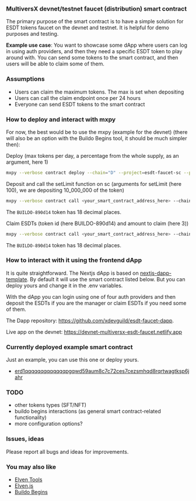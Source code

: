 ### MultiversX devnet/testnet faucet (distribution) smart contract

The primary purpose of the smart contract is to have a simple solution for ESDT tokens faucet on the devnet and testnet. It is helpful for demo purposes and testing.

**Example use case**: You want to showcase some dApp where users can log in using auth providers, and then they need a specific ESDT token to play around with. You can send some tokens to the smart contract, and then users will be able to claim some of them. 

### Assumptions

- Users can claim the maximum tokens. The max is set when depositing
- Users can call the claim endpoint once per 24 hours
- Everyone can send ESDT tokens to the smart contract

### How to deploy and interact with mxpy

For now, the best would be to use the mxpy (example for the devnet) (there will also be an option with the Buildo Begins tool, it should be much simpler then):

Deploy (max tokens per day, a percentage from the whole supply, as an argument, here 1)
```bash
mxpy --verbose contract deploy --chain="D" --project=esdt-faucet-sc --pem="walletKey.pem" --gas-limit=80000000 --proxy="https://devnet-gateway.multiversx.com" --recall-nonce --send
```

Deposit and call the setLimit function on sc (arguments for setLimit (here 100), we are depositing 10_000_000 of the token)
```bash
mxpy --verbose contract call <your_smart_contract_address_here> --chain="D" --pem="walletKey.pem" --gas-limit=3000000 --function="ESDTTransfer" --arguments str:BUILDO-890d14 10000000000000000000000000 str:setLimit 100000000000000000000 --proxy="https://devnet-gateway.multiversx.com" --recall-nonce --send
```
The `BUILDO-890d14` token has 18 decimal places.

Claim ESDTs (token id (here BUILDO-890d14) and amount to claim (here 3))
```bash
mxpy --verbose contract call <your_smart_contract_address_here> --chain="D" --pem="walletKey.pem" --gas-limit=3000000 --function="claim" --arguments str:BUILDO-890d14 3000000000000000000 --proxy="https://devnet-gateway.multiversx.com" --recall-nonce --send
```
The `BUILDO-890d14` token has 18 decimal places.

### How to interact with it using the frontend dApp

It is quite straightforward. The Nextjs dApp is based on [nextjs-dapp-template](https://github.com/xdevguild/nextjs-dapp-template). By default it will use the smart contract listed below. But you can deploy yours and change it in the .env variables.

With the dApp you can login using one of four auth providers and then deposit the ESDTs if you are the manager or claim ESDTs if you need some of them.

The Dapp repository: https://github.com/xdevguild/esdt-faucet-dapp.

Live app on the devnet: https://devnet-multiversx-esdt-faucet.netlify.app

### Currently deployed example smart contract

Just an example, you can use this one or deploy yours.

- [erd1qqqqqqqqqqqqqpgqwd59aum8c7c72ces7cezsmhqd8rqrtwagtksp6jahr](https://devnet-explorer.elrond.com/accounts/erd1qqqqqqqqqqqqqpgqwd59aum8c7c72ces7cezsmhqd8rqrtwagtksp6jahr)

### TODO

- other tokens types (SFT/NFT)
- buildo begins interactions (as general smart contract-related functionality)
- more configuration options?

### Issues, ideas

Please report all bugs and ideas for improvements.

### You may also like

- [Elven Tools](https://github.com/ElvenTools)
- [Elven.js](https://github.com/juliancwirko/elven.js)
- [Buildo Begins](https://github.com/xdevguild/buildo-begins)
